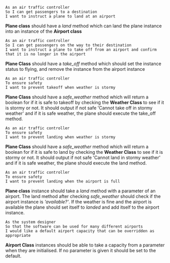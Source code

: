 ```
As an air traffic controller
So I can get passengers to a destination
I want to instruct a plane to land at an airport
```

**Plane class** should have a *land* method
which can land the plane instance into an instance of the
**Airport class**

```
As an air traffic controller
So I can get passengers on the way to their destination
I want to instruct a plane to take off from an airport and confirm that it is no longer in the airport
```
**Plane Class** should have a *take_off* method which should
set the instance status to flying, and remove the instance
from the airport instance

```
As an air traffic controller
To ensure safety
I want to prevent takeoff when weather is stormy
```

**Plane Class** should have a *safe_weather* method which will
return a boolean for if it is safe to takeoff by
checking the **Weather Class** to see if it is stormy or not. It should output if not safe 'Cannot take off in stormy weather' and if it is safe weather, the plane should execute the take_off method.

```
As an air traffic controller
To ensure safety
I want to prevent landing when weather is stormy
```

**Plane Class** should have a *safe_weather* method which will
return a boolean for if it is safe to land by
checking the **Weather Class** to see if it is stormy or not. It should output if not safe 'Cannot land in stormy weather' and if it is safe weather, the plane should execute the land method.

```
As an air traffic controller
To ensure safety
I want to prevent landing when the airport is full
```

**Plane class** instance should take a *land* method with a parameter of an airport. The land method after checking *safe_weather* should check if the airport instance is *'available?'*. If the weather is fine and the airport is available the plane should set itself to *landed* and add itself to the airport instance.

```
As the system designer
So that the software can be used for many different airports
I would like a default airport capacity that can be overridden as appropriate
```

**Airport Class** instances should be able to take a capacity from a parameter when they are initialised. If no parameter is given it should be set to the default.
